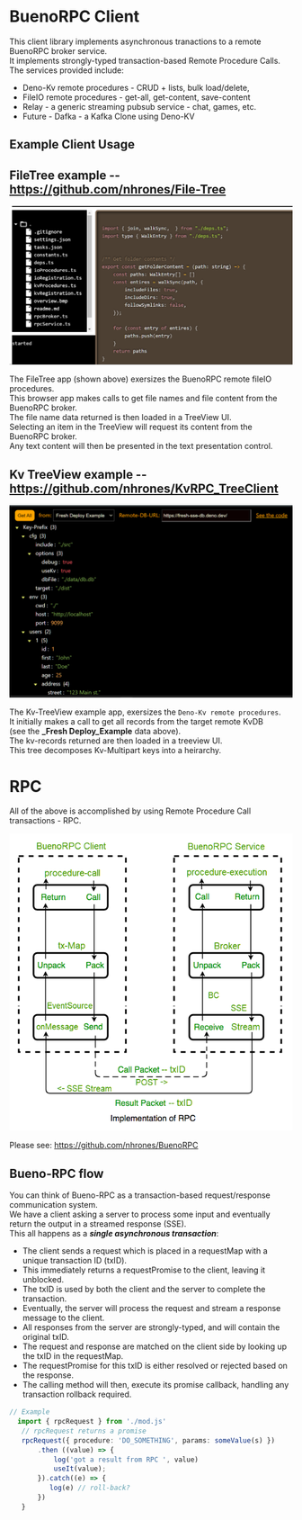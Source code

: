 # BuenoRPC Client

This client library implements asynchronous tranactions to a remote BuenoRPC broker service.    
It implements strongly-typed transaction-based Remote Procedure Calls.    
The services provided include:
  - Deno-Kv remote procedures - CRUD + lists, bulk load/delete, 
  - FileIO remote procedures - get-all, get-content, save-content
  - Relay - a generic streaming pubsub service - chat, games, etc.
  - Future - Dafka -  a Kafka Clone using Deno-KV 

## Example Client Usage
## FileTree example -- https://github.com/nhrones/File-Tree
![Alt text](IOTree.png)    

The FileTree app (shown above) exersizes the BuenoRPC remote fileIO procedures.    
This browser app makes calls to get file names and file content from the BuenoRPC broker.    
The file name data returned is then loaded in a TreeView UI.    
Selecting an item in the TreeView will request its content from the BuenoRPC broker.    
Any text content will then be presented in the text presentation control.    

## Kv TreeView example -- https://github.com/nhrones/KvRPC_TreeClient
![Alt text](KVTree.png)

The Kv-TreeView example app, exersizes the `Deno-Kv remote procedures`.    
It initially makes a call to get all records from the target remote KvDB     
    (see the **_Fresh Deploy_Example** data above).    
The kv-records returned are then loaded in a treeview UI.     
This tree decomposes Kv-Multipart keys into a heirarchy.  

# RPC
All of the above is accomplished by using Remote Procedure Call transactions - RPC.     

![Alt text](RPC.png)    


Please see: https://github.com/nhrones/BuenoRPC

## Bueno-RPC flow
You can think of Bueno-RPC as a transaction-based request/response communication system.    
We have a client asking a server to process some input and eventually return the output in a streamed response (SSE).     
This all happens as a **_single asynchronous transaction_**:    
  - The client sends a request which is placed in a requestMap with a unique transaction ID (txID). 
  - This immediately returns a requestPromise to the client, leaving it unblocked.
  - The txID is used by both the client and the server to complete the transaction.    
  - Eventually, the server will process the request and stream a response message to the client.
  - All responses from the server are strongly-typed, and will contain the original txID. 
  - The request and response are matched on the client side by looking up the txID in the requestMap.
  - The requestPromise for this txID is either resolved or rejected based on the response.
  - The calling method will then, execute its promise callback, handling any transaction rollback required.  

  ```ts
  // Example
    import { rpcRequest } from './mod.js'
     // rpcRequest returns a promise
     rpcRequest({ procedure: 'DO_SOMETHING', params: someValue(s) })
         .then ((value) => {
             log('got a result from RPC ', value)
             useIt(value);
         }).catch((e) => {
            log(e) // roll-back?
         })
     }
  ```